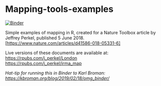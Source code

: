 # Mapping-tools-examples

[![Binder](https://mybinder.org/badge_logo.svg)](https://mybinder.org/v2/gh/jperkel/MappingToolsBinder/master?urlpath=rstudio)

Simple examples of mapping in R, created for a Nature Toolbox article by Jeffrey Perkel, published 5 June 2018. [https://www.nature.com/articles/d41586-018-05331-6]

Live versions of these documents are available at:  
https://rpubs.com/j_perkel/London  
https://rpubs.com/j_perkel/irma_map  

<i>Hat-tip for running this in Binder to Karl Broman: https://kbroman.org/blog/2019/02/18/omg_binder/</i>
